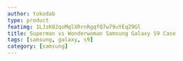 ```yaml
---
author: tokodab
type: product
featimg: 1LJzK02qoMqlXRrnRgqfQ7w79uYEqZ9Gl
title: Superman vs Wonderwoman Samsung Galaxy S9 Case
tags: [samsung, galaxy, s9]
category: [samsung]
---
```

